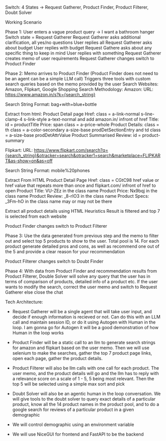 Switch: 4 States -> Request Gatherer, Product Finder, Product Filterer, Doubt Solver

Working Scenario

Phase 1:
User enters a vague product query -> I want a bathroom hanger
Switch state = Request Gatherer 
Request Gatherer asks additional clarification, all yes/no questions
User replies all
Request Gatherer asks about budget
User replies with budget
Request Gathere asks about any specific thing to keep in mind
User replies with something
Request Gatherer creates memo of user requirements
Request Gatherer changes switch to Product Finder

Phase 2:
Memo arrives to Product Finder
(Product Finder does not need to be an agent can be a simple LLM call)
Triggers three tools with custom search queries based on the memo provided by the user
Search Websites: Amazon, Flipkart, Google Shopping
Search Methodology:
Amazon:
URL: https://www.amazon.in/s?k={search_string}

Search String Format: bag+with+blue+bottle

Extract from html:
Product Detail page Href: class = a-link-normal s-line-clamp-4 s-link-style a-text-normal and add amazon.in/ infront of href
Title: id =  productTitle
Price: span class = a-price-whole
Product Details: class = th class = a-color-secondary a-size-base prodDetSectionEntry and td class = a-size-base prodDetAttrValue
Product Summarised Review: id = product-summary

Flipkart:
URL: https://www.flipkart.com/search?q={search_string}&otracker=search&otracker1=search&marketplace=FLIPKART&as-show=on&as=off

Search String Format: mobile%20phones

Extract From HTML
Product Detail Page Href: class = CGtC98 href value or href value that repeats more than once and flipkart.com/ infront of href to open 
Product Title: VU-ZEz in the class name
Product Price: Nx9bqj in the class name
Product Review: _8-rIO3 in the class name
Product Specs: _3Fm-hO in the class name may or may not be there


Extract all product details using HTML Heuristics
Result is filtered and top 7 is selected from each website

Product Finder changes switch to Product Filterer

Phase 3:
Use the data generated from previous step and the memo to filter out and select top 5 products to show to the user. Total pool is 14.
For each product generate detailed pros and cons, as well as recommend one out of the 5 and provide a clear reason for your recommendation

Product Filterer changes switch to Doubt Finder

Phase 4:
With data from Product Finder and recommendation results from Product Filterer, Double Solver will solve any query that the user has in terms of comparison of products, detailed info of a product etc. If the user wants to modify the search, correct the user memo and switch to Request Gatherer else close the chat


Tech Architecture:
- Request Gatherer will be a single agent that will take user input, and decide if enough information is recieved or not.
Can do this with an LLM call and maintain session ID, or do it using Autogen with Human in the loop.
I am gonna go for Autogen it will be a good demonstration of how Human in the loop works

- Product Finder will be a static call to an llm to generate search strings for amazon and flipkart based on the user memo. Then we will use selenium to make the searches, gather the top 7 product page links, open each page, gather the product details.

- Product Filterer will also be llm calls with one call for each product. The user memo, and the product details will go and the llm has to reply with a relevance score on a scale of 1 - 5, 5 being most relevant. Then the top 5 will be selected using a simple max sort and pick

- Doubt Solver will also be an agentic human in the loop conversation. We will give tools to the doubt solver to query exact details of a particular product, know all the 14 product names in the product pool, and to do a google search for reviews of a particular product in a given demographic

- We will control demographic using an environment variable

- We will use NiceGUI for frontend and FastAPI to be the backend